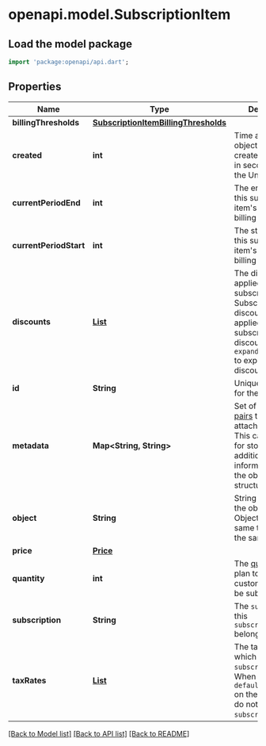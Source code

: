 # openapi.model.SubscriptionItem

## Load the model package
```dart
import 'package:openapi/api.dart';
```

## Properties
Name | Type | Description | Notes
------------ | ------------- | ------------- | -------------
**billingThresholds** | [**SubscriptionItemBillingThresholds**](SubscriptionItemBillingThresholds.md) |  | [optional] 
**created** | **int** | Time at which the object was created. Measured in seconds since the Unix epoch. | 
**currentPeriodEnd** | **int** | The end time of this subscription item's current billing period. | 
**currentPeriodStart** | **int** | The start time of this subscription item's current billing period. | 
**discounts** | [**List<InvoiceitemDiscountsInner>**](InvoiceitemDiscountsInner.md) | The discounts applied to the subscription item. Subscription item discounts are applied before subscription discounts. Use `expand[]=discounts` to expand each discount. | [default to const []]
**id** | **String** | Unique identifier for the object. | 
**metadata** | **Map<String, String>** | Set of [key-value pairs](https://stripe.com/docs/api/metadata) that you can attach to an object. This can be useful for storing additional information about the object in a structured format. | [default to const {}]
**object** | **String** | String representing the object's type. Objects of the same type share the same value. | 
**price** | [**Price**](Price.md) |  | 
**quantity** | **int** | The [quantity](https://stripe.com/docs/subscriptions/quantities) of the plan to which the customer should be subscribed. | [optional] 
**subscription** | **String** | The `subscription` this `subscription_item` belongs to. | 
**taxRates** | [**List<TaxRate>**](TaxRate.md) | The tax rates which apply to this `subscription_item`. When set, the `default_tax_rates` on the subscription do not apply to this `subscription_item`. | [optional] [default to const []]

[[Back to Model list]](../README.md#documentation-for-models) [[Back to API list]](../README.md#documentation-for-api-endpoints) [[Back to README]](../README.md)


